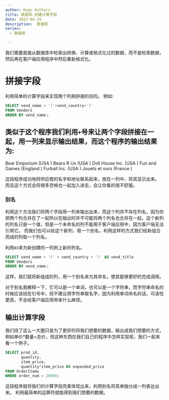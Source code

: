 ```yaml
---
author: Hugo Authors
title: 数据库-创建计算字段
date: 2022-04-19
description:  数据库
series:
  - 数据库

---
```

我们需要直接从数据库中检索出转换、计算或格式化过的数据，而不是检索数据，然后再在客户端应用程序中然后重新格式化。


<!--more-->


# 拼接字段
利用简单的计算字段来实现两个列相拼接的目的。
例如:
```sql
SELECT vend_name + '('+vend_country+')'
FROM Vendors
ORDER BY vend_name；
```
类似于这个程序我们利用`+`号来让两个字段拼接在一起，用一列来显示输出结果，而这个程序的输出结果为:
------------------------------------------------------------------------------------------------------
Bear Emporium                                     (USA                                               )
Bears R Us                                        (USA                                               )
Doll House Inc.                                   (USA                                               )
Fun and Games                                     (England                                           )
Furball Inc.                                      (USA                                               )
Jouets et ours                                    (France                                            )

这段程序成功地将供应商的名字和地址联系起来，放在一列中，将其显示出来。
而且这个方式会将很多空格也一起加入进去，会让你看的很不舒服。

### 别名
利用这个方法我们将两个字段用一列来输出出来，而这个列并不存在列名，因为你把两个列合并在了一起所以在输出时并不可能将两个列名也合并在一起，这个新列的列名只是一个值，但是一个未命名的列不能用于客户端应用中，因为客户端无法引用它。
而我们也可以给这个新列，取一个别名，利用这样的方式我们给新组合而成的列取一个列名。

利用`AS`来为新创建的一列附上新的列名。
```sql
SELECT vend_name + '(' + vend_country + ')' AS vend_title
FROM Vendors
ORDER BY vend_name；
```
这样，我们就将新组成的列，用一个别名来为其命名，使其能够更好的完成调用。

对于别名我解释一下，它可以是一个单词，也可以是一个字符串，而字符串命名的时候应该括在引号中，但不建议用字符串取名字，因为利用单词命名的话，可读性更高，不会给客户端应用带来什么麻烦。

## 输出计算字段
我们绕了这么一大圈只是为了更好的将我们想要的数据，输出成我们想要的方式，例如单价*数量=总价，但这种东西在我们自己的程序中怎样实现呢，我们一起来看一个例子。

```sql
SELECT prod_id,
       quantity,
       item_price,
       quantity*item_price AS expanded_price
FROM OrderItems
WHERE order_num = 20008;
```
这段程序就将我们的计算字段完美体现出来，利用别名将其单独分成一列表达出来。
利用最简单的运算符就能得到我们想要的数据。
